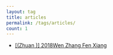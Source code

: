 ```yaml
---
layout: tag
title: articles
permalink: /tags/articles/
count: 1
---
```


- [[(Zhuan )] 2018Wen Zhang Fen Xiang ](http://blog.willhappy.cn/2018/07/01/32-2018-07-01-share/)
